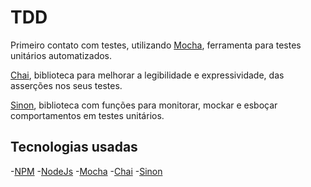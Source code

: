 # TDD
Primeiro contato com testes, utilizando 
[Mocha](http://mochajs.org "Mocha"), ferramenta para testes unitários automatizados.

[Chai](https://www.chaijs.com "chai"), biblioteca para melhorar a legibilidade e expressividade, das asserções nos seus testes.

[Sinon](https://sinonjs.org "sinon"), biblioteca com funções para monitorar, mockar e esboçar comportamentos em testes unitários.

## Tecnologias usadas
-[NPM](http://www.npmjs.com "NPM")
-[NodeJs](http://nodejs.org "NodeJs")
-[Mocha](http://mochajs.org "Mocha")
-[Chai](https://www.chaijs.com "Chai")
-[Sinon](https://sinonjs.org "Sinon")